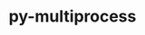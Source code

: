 ---
title: "py-multiprocess"
layout: cache
categories: [package, develop-2025-01-05]
meta: {"versions": ["0.70.12.2"], "compilers": ["gcc@=7.5.0"], "oss": ["ubuntu18.04"], "platforms": ["linux"], "targets": ["x86_64_v3"], "stacks": ["radiuss", "root"], "num_specs": 1, "num_specs_by_stack": {"radiuss": 1, "root": 1}}
spec_details: [{"hash": "cq56vtsyqtyvga7bmhefhdffaumaze3s", "compiler": "gcc@=7.5.0", "versions": ["0.70.12.2"], "os": "ubuntu18.04", "platform": "linux", "target": "x86_64_v3", "variants": ["build_system=python_pip"], "stacks": ["radiuss", "root"], "size": "-", "tarball": "https://binaries.spack.io/develop-2025-01-05/build_cache/linux-ubuntu18.04-x86_64_v3/gcc-7.5.0/py-multiprocess-0.70.12.2/linux-ubuntu18.04-x86_64_v3-gcc-7.5.0-py-multiprocess-0.70.12.2-cq56vtsyqtyvga7bmhefhdffaumaze3s.spack"}]
---